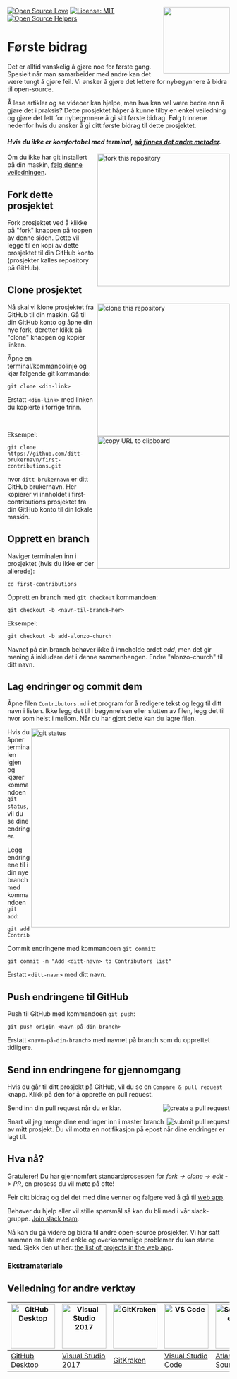 [![Open Source Love](https://badges.frapsoft.com/os/v1/open-source.svg?v=103)](https://github.com/ellerbrock/open-source-badges/)
[<img align="right" width="150" src="/assets/join-slack-team.png">](https://join.slack.com/t/firstcontributors/shared_invite/zt-1hg51qkgm-Xc7HxhsiPYNN3ofX2_I8FA)
[![License: MIT](https://img.shields.io/badge/License-MIT-green.svg)](https://opensource.org/licenses/MIT)
[![Open Source Helpers](https://www.codetriage.com/roshanjossey/first-contributions/badges/users.svg)](https://www.codetriage.com/roshanjossey/first-contributions)

# Første bidrag

Det er alltid vanskelig å gjøre noe for første gang. Spesielt når man samarbeider med andre kan det være tungt å gjøre feil. Vi ønsker å gjøre det lettere for nybegynnere å bidra til open-source.

Å lese artikler og se videoer kan hjelpe, men hva kan vel være bedre enn å gjøre det i praksis? Dette prosjektet håper å kunne tilby en enkel veiledning og gjøre det lett for nybegynnere å gi sitt første bidrag. Følg trinnene nedenfor hvis du ønsker å gi ditt første bidrag til dette prosjektet.

#### _Hvis du ikke er komfortabel med terminal, [så finnes det andre metoder](#Veiledning-for-andre-verktøy)._


<img align="right" width="300" src="/assets/fork.png" alt="fork this repository" />

Om du ikke har git installert på din maskin, [følg denne veiledningen](https://help.github.com/articles/set-up-git/).

## Fork dette prosjektet

Fork prosjektet ved å klikke på "fork" knappen på toppen av denne siden. Dette vil legge til en kopi av dette prosjektet til din GitHub konto (prosjekter kalles repository på GitHub).

## Clone prosjektet

<img align="right" width="300" src="/assets/clone.png" alt="clone this repository" />

Nå skal vi klone prosjektet fra GitHub til din maskin. Gå til din GitHub konto og åpne din nye fork, deretter klikk på "clone" knappen og kopier linken.

Åpne en terminal/kommandolinje og kjør følgende git kommando:

```
git clone <din-link>
```

Erstatt `<din-link>` med linken du kopierte i forrige trinn.

<br><img align="right" width="300" src="/assets/copy-to-clipboard.png" alt="copy URL to clipboard" />

Eksempel:

```
git clone https://github.com/ditt-brukernavn/first-contributions.git
```

hvor `ditt-brukernavn` er ditt GitHub brukernavn. Her kopierer vi innholdet i first-contributions prosjektet fra din GitHub konto til din lokale maskin.

## Opprett en branch

Naviger terminalen inn i prosjektet (hvis du ikke er der allerede):

```
cd first-contributions
```

Opprett en branch med `git checkout` kommandoen:

```
git checkout -b <navn-til-branch-her>
```

Eksempel:

```
git checkout -b add-alonzo-church
```

Navnet på din branch behøver ikke å inneholde ordet _add_, men det gir mening å inkludere det i denne sammenhengen. Endre "alonzo-church" til ditt navn.

## Lag endringer og commit dem

Åpne filen `Contributors.md` i et program for å redigere tekst og legg til ditt navn i listen. Ikke legg det til i begynnelsen eller slutten av filen, legg det til hvor som helst i mellom. Når du har gjort dette kan du lagre filen.

<img align="right" width="450" src="/assets/git-status.png" alt="git status" />

Hvis du åpner terminalen igjen og kjører kommandoen `git status`, vil du se dine endringer.

Legg endringene til i din nye branch med kommandoen `git add`:

```
git add Contributors.md
```

Commit endringene med kommandoen `git commit`:

```
git commit -m "Add <ditt-navn> to Contributors list"
```

Erstatt `<ditt-navn>` med ditt navn.

## Push endringene til GitHub

Push til GitHub med kommandoen `git push`:

```
git push origin <navn-på-din-branch>
```

Erstatt `<navn-på-din-branch>` med navnet på branch som du opprettet tidligere.

## Send inn endringene for gjennomgang

Hvis du går til ditt prosjekt på GitHub, vil du se en `Compare & pull request` knapp. Klikk på den for å opprette en pull request.

<img style="float: right;" src="https://firstcontributions.github.io/assets/Readme/compare-and-pull.png" alt="create a pull request" />

Send inn din pull request når du er klar.

<img style="float: right;" src="https://firstcontributions.github.io/assets/Readme/submit-pull-request.png" alt="submit pull request" />

Snart vil jeg merge dine endringer inn i master branch av mitt prosjekt. Du vil motta en notifikasjon på epost når dine endringer er lagt til.

## Hva nå?

Gratulerer! Du har gjennomført standardprosessen for _fork -> clone -> edit -> PR_, en prosess du vil møte på ofte!

Feir ditt bidrag og del det med dine venner og følgere ved å gå til [web app](https://firstcontributions.github.io/#social-share).

Behøver du hjelp eller vil stille spørsmål så kan du bli med i vår slack-gruppe. [Join slack team](https://join.slack.com/t/firstcontributors/shared_invite/zt-1hg51qkgm-Xc7HxhsiPYNN3ofX2_I8FA).

Nå kan du gå videre og bidra til andre open-source prosjekter. Vi har satt sammen en liste med enkle og overkommelige problemer du kan starte med. Sjekk den ut her: [the list of projects in the web app](https://firstcontributions.github.io/#project-list).

### [Ekstramateriale](../additional-material/git_workflow_scenarios/additional-material.md)

## Veiledning for andre verktøy

| <a href="../gui-tool-tutorials/github-desktop-tutorial.md"><img alt="GitHub Desktop" src="https://desktop.github.com/images/desktop-icon.svg" width="100"></a> | <a href="../gui-tool-tutorials/github-windows-vs2017-tutorial.md"><img alt="Visual Studio 2017" src="https://upload.wikimedia.org/wikipedia/commons/c/cd/Visual_Studio_2017_Logo.svg" width="100"></a> | <a href="../gui-tool-tutorials/gitkraken-tutorial.md"><img alt="GitKraken" src="https://firstcontributions.github.io/assets/gui-tool-tutorials/gitkraken-tutorial/gk-icon.png" width="100"></a> | <a href="../gui-tool-tutorials/github-windows-vs-code-tutorial.md"><img alt="VS Code" src="https://upload.wikimedia.org/wikipedia/commons/2/2d/Visual_Studio_Code_1.18_icon.svg" width=100></a> | <a href="../gui-tool-tutorials/sourcetree-macos-tutorial.md"><img alt="Sourcetree App" src="https://wac-cdn.atlassian.com/dam/jcr:81b15cde-be2e-4f4a-8af7-9436f4a1b431/Sourcetree-icon-blue.svg" width=100></a> | <a href="../gui-tool-tutorials/github-windows-intellij-tutorial.md"><img alt="IntelliJ IDEA" src="https://upload.wikimedia.org/wikipedia/commons/thumb/9/9c/IntelliJ_IDEA_Icon.svg/512px-IntelliJ_IDEA_Icon.svg.png" width=100></a> |
| --- | --- | --- | --- | --- | --- |
| [GitHub Desktop](../gui-tool-tutorials/github-desktop-tutorial.md) | [Visual Studio 2017](../gui-tool-tutorials/github-windows-vs2017-tutorial.md) | [GitKraken](../gui-tool-tutorials/gitkraken-tutorial.md) | [Visual Studio Code](../gui-tool-tutorials/github-windows-vs-code-tutorial.md) | [Atlassian Sourcetree](../gui-tool-tutorials/sourcetree-macos-tutorial.md) | [IntelliJ IDEA](../gui-tool-tutorials/github-windows-intellij-tutorial.md) |
